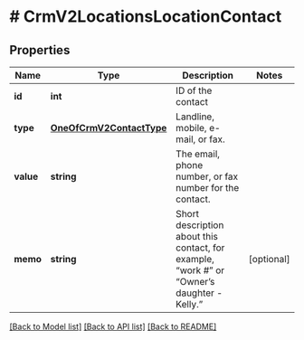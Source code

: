 # # CrmV2LocationsLocationContact

## Properties

Name | Type | Description | Notes
------------ | ------------- | ------------- | -------------
**id** | **int** | ID of the contact |
**type** | [**OneOfCrmV2ContactType**](OneOfCrmV2ContactType.md) | Landline, mobile, e-mail, or fax. |
**value** | **string** | The email, phone number, or fax number for the contact. |
**memo** | **string** | Short description about this contact, for example, “work #” or “Owner’s daughter - Kelly.” | [optional]

[[Back to Model list]](../../README.md#models) [[Back to API list]](../../README.md#endpoints) [[Back to README]](../../README.md)

